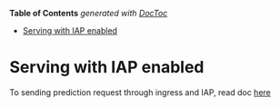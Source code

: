 <!-- START doctoc generated TOC please keep comment here to allow auto update -->
<!-- DON'T EDIT THIS SECTION, INSTEAD RE-RUN doctoc TO UPDATE -->
**Table of Contents**  *generated with [DocToc](https://github.com/thlorenz/doctoc)*

- [Serving with IAP enabled](#serving-with-iap-enabled)

<!-- END doctoc generated TOC please keep comment here to allow auto update -->

# Serving with IAP enabled

To sending prediction request through ingress and IAP, read doc
[here](https://www.kubeflow.org/docs/components/serving/tfserving_new/#sending-prediction-request-through-ingress-and-iap)




